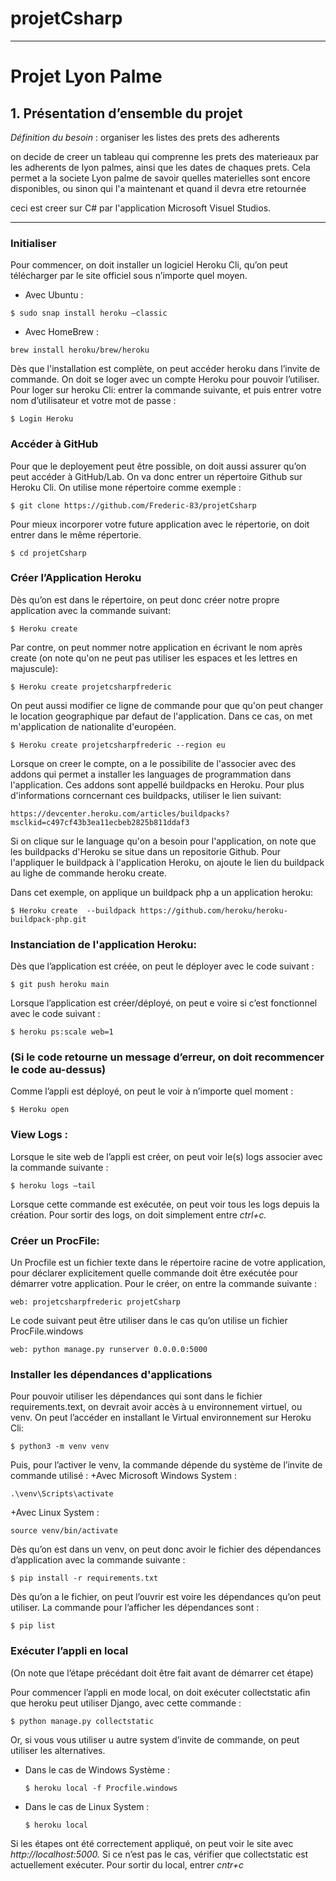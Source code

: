 # projetCsharp


---

# Projet Lyon Palme 

## 1. Présentation d’ensemble du projet 

  *Définition du besoin* : organiser les listes des prets des adherents

on decide de creer un tableau qui comprenne les prets des materieaux par les adherents de lyon palmes, ainsi que les dates de chaques prets.
Cela permet a la societe Lyon palme de savoir quelles materielles sont encore disponibles, ou sinon qui l'a maintenant et quand il devra etre retournée

ceci est creer sur C# par l'application Microsoft Visuel Studios.

---

### Initialiser 

Pour commencer, on doit installer un logiciel Heroku Cli, qu’on peut télécharger par le site officiel sous n’importe quel moyen. 
  + Avec Ubuntu : 
  ```
  $ sudo snap install heroku –classic
  ```

 + Avec HomeBrew :
  ``` 
  brew install heroku/brew/heroku
  ```
Dès que l'installation est complète, on peut accéder heroku dans l’invite de commande. On doit se loger avec un compte Heroku pour pouvoir l’utiliser. 
Pour loger sur heroku Cli: entrer la commande suivante, et puis entrer votre nom d’utilisateur et votre mot de passe : 
```
$ Login Heroku
```

### Accéder à GitHub 

Pour que le deployement peut être possible, on doit aussi assurer qu’on peut accéder à GitHub/Lab. On va donc entrer un répertoire Github sur Heroku Cli. On utilise mone répertoire comme exemple :
```
$ git clone https://github.com/Frederic-83/projetCsharp
```

Pour mieux incorporer votre future application avec le répertorie, on doit entrer dans le même répertorie. 
```
$ cd projetCsharp
```

### Créer l’Application Heroku 

Dès qu’on est dans le répertoire, on peut donc créer notre propre application avec la commande suivant: 
```
$ Heroku create
```

Par contre, on peut nommer notre application en écrivant le nom après create (on note qu'on ne peut pas utiliser les espaces et les lettres en majuscule): 
```
$ Heroku create projetcsharpfrederic
```

On peut aussi modifier ce ligne de commande pour que qu'on peut changer le location geographique par defaut de l'application.
Dans ce cas, on met m'application de nationalite d'européen.
```
$ Heroku create projetcsharpfrederic --region eu
```

Lorsque on creer le compte, on a le possibilite de l'associer avec des addons qui permet a installer les languages de programmation dans l'application. Ces addons sont appellé buildpacks en Heroku.
Pour plus d'informations corncernant ces buildpacks, utiliser le lien suivant:

```
https://devcenter.heroku.com/articles/buildpacks?msclkid=c497cf43b3ea11ecbeb2825b811ddaf3
```
Si on clique sur le language qu'on a besoin pour l'application, on note que les buildpacks d'Heroku se situe dans un repositorie Github.
Pour l'appliquer le buildpack à l'application Heroku, on ajoute le lien du buildpack au lighe de commande heroku create.

Dans cet exemple, on applique un buildpack php a un application heroku:
```
$ Heroku create  --buildpack https://github.com/heroku/heroku-buildpack-php.git
```

### Instanciation de l'application Heroku:

Dès que l’application est créée, on peut le déployer avec le code suivant : 
```
$ git push heroku main
```

Lorsque l’application est créer/déployé, on peut e voire si c’est fonctionnel avec le code suivant : 
```
$ heroku ps:scale web=1
```

### (Si le code retourne un message d’erreur, on doit recommencer le code au-dessus) 

Comme l’appli est déployé, on peut le voir à n’importe quel moment : 
```
$ Heroku open
```

### View Logs : 

Lorsque le site web de l’appli est créer, on peut voir le(s) logs associer avec la commande suivante : 
```
$ heroku logs –tail
```

Lorsque cette commande est exécutée, on peut voir tous les logs depuis la création. Pour sortir des logs, on doit simplement entre *ctrl+c.* 

### Créer un ProcFile: 

Un Procfile est un fichier texte dans le répertoire racine de votre application, pour déclarer explicitement quelle commande doit être exécutée pour démarrer votre application. Pour le créer, on entre la commande suivante : 
```
web: projetcsharpfrederic projetCsharp
```

Le code suivant peut être utiliser dans le cas qu’on utilise un fichier ProcFile.windows 
```
web: python manage.py runserver 0.0.0.0:5000
```

### Installer les dépendances d'applications 

Pour pouvoir utiliser les dépendances qui sont dans le fichier requirements.text, on devrait avoir accès à u environnement virtuel, ou venv. On peut l’accéder en installant le Virtual environnement sur Heroku Cli: 
```
$ python3 -m venv venv
``` 

Puis, pour l’activer le venv, la commande dépende du système de l’invite de commande utilisé : 
  +Avec Microsoft Windows System : 
  ```
  .\venv\Scripts\activate
  ```

  +Avec Linux System : 
  ```
  source venv/bin/activate
  ```

Dès qu’on est dans un venv, on peut donc avoir le fichier des dépendances d’application avec la commande suivante : 
```
$ pip install -r requirements.txt
```

Dès qu’on a le fichier, on peut l’ouvrir est voire les dépendances qu’on peut utiliser. La commande pour l’afficher les dépendances sont : 
```
$ pip list
```

### Exécuter l’appli en local 

(On note que l’étape précédant doit être fait avant de démarrer cet étape) 

Pour commencer l’appli en mode local, on doit exécuter collectstatic afin que heroku peut utiliser Django, avec cette commande : 
```
$ python manage.py collectstatic
```

Or, si vous vous utiliser u autre system d’invite de commande, on peut utiliser les alternatives. 
 + Dans le cas de Windows Système : 
   ```
   $ heroku local -f Procfile.windows
   ```

 + Dans le cas de Linux System : 
   ```
   $ heroku local
   ```

Si les étapes ont été correctement appliqué, on peut voir le site avec *http://localhost:5000.* Si ce n’est pas le cas, vérifier que collectstatic est actuellement exécuter. 
Pour sortir du local, entrer *cntr+c* 

